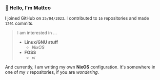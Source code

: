 ### 👋 Hello, I'm Matteo

I joined GitHub on `25/04/2023`.
I contributed to `16` repositories and made `1201` commits.

> I am interested in ...
> 
> - **Linux/GNU stuff**
>     - *NixOS*
> - **FOSS**
>   - *vi*

And currently, I am writing my own **NixOS** configuration. It's somewhere in one of my `7` repositories, if you are *wondering*.
